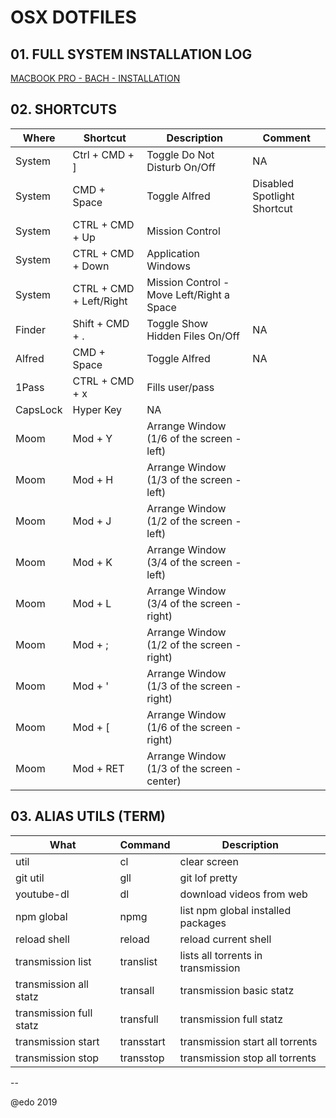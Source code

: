 # OSX DOTFILES

## **01. FULL SYSTEM INSTALLATION LOG**

[MACBOOK PRO - BACH - INSTALLATION](https://github.com/evedes/dotfiles-osx/blob/master/docs/mbpro-bach-installation.md)

## **02. SHORTCUTS**

| Where    | Shortcut                | Description                                 | Comment                     |
| -------- | ----------------------- | ------------------------------------------- | --------------------------- |
| System   | Ctrl + CMD + ]          | Toggle Do Not Disturb On/Off                | NA                          |
| System   | CMD + Space             | Toggle Alfred                               | Disabled Spotlight Shortcut |
| System   | CTRL + CMD + Up         | Mission Control                             |
| System   | CTRL + CMD + Down       | Application Windows                         |
| System   | CTRL + CMD + Left/Right | Mission Control - Move Left/Right a Space   |
| Finder   | Shift + CMD + .         | Toggle Show Hidden Files On/Off             | NA                          |
| Alfred   | CMD + Space             | Toggle Alfred                               | NA                          |
| 1Pass    | CTRL + CMD + x          | Fills user/pass                             |
| CapsLock | Hyper Key               | NA                                          |
| Moom     | Mod + Y                 | Arrange Window (1/6 of the screen - left)   |
| Moom     | Mod + H                 | Arrange Window (1/3 of the screen - left)   |
| Moom     | Mod + J                 | Arrange Window (1/2 of the screen - left)   |
| Moom     | Mod + K                 | Arrange Window (3/4 of the screen - left)   |
| Moom     | Mod + L                 | Arrange Window (3/4 of the screen - right)  |
| Moom     | Mod + ;                 | Arrange Window (1/2 of the screen - right)  |
| Moom     | Mod + '                 | Arrange Window (1/3 of the screen - right)  |
| Moom     | Mod + [                 | Arrange Window (1/6 of the screen -right)   |
| Moom     | Mod + RET               | Arrange Window (1/3 of the screen - center) |

## **03. ALIAS UTILS (TERM)**

| What                    | Command    | Description                        |
| ----------------------- | ---------- | ---------------------------------- |
| util                    | cl         | clear screen                       |
| git util                | gll        | git lof pretty                     |
| youtube-dl              | dl         | download videos from web           |
| npm global              | npmg       | list npm global installed packages |
| reload shell            | reload     | reload current shell               |
| transmission list       | translist  | lists all torrents in transmission |
| transmission all statz  | transall   | transmission basic statz           |
| transmission full statz | transfull  | transmission full statz            |
| transmission start      | transstart | transmission start all torrents    |
| transmission stop       | transstop  | transmission stop all torrents     |

--

@edo 2019
